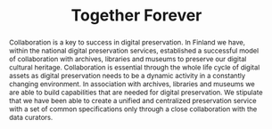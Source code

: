 ---
abstract: 'Collaboration is a key to success in digital preservation. In Finland we
  have, within the national digital preservation services, established

  a successful model of collaboration with archives, libraries and museums to preserve
  our digital cultural heritage. Collaboration is essential through the whole life
  cycle of digital assets as digital preservation needs to be a dynamic activity in
  a constantly changing environment. In association with archives, libraries and museums
  we are able to build capabilities that are needed for digital preservation. We stipulate
  that we have been able to create a unified and centralized preservation service
  with a set of common specifications only through a close collaboration with the
  data curators.'
creators:
- Lehtonen, Juha
- Koivunen, Kimmo
- Helin, Heikki
- Kylander, Johan
date: null
document_url: https://services.phaidra.univie.ac.at/api/object/o:1081727/download
grand_parent: iPRES
institutions: []
keywords: []
landing_page_url: https://phaidra.univie.ac.at/o:1081727
language: eng
layout: publication
license: CC BY 4.0 International
notes_url: null
parent: iPRES 2019
publication_type: paper
size: 287264
slides_url: null
source_name: iPRES
stream_url: null
title: 'Together Forever '
year: 2019
---